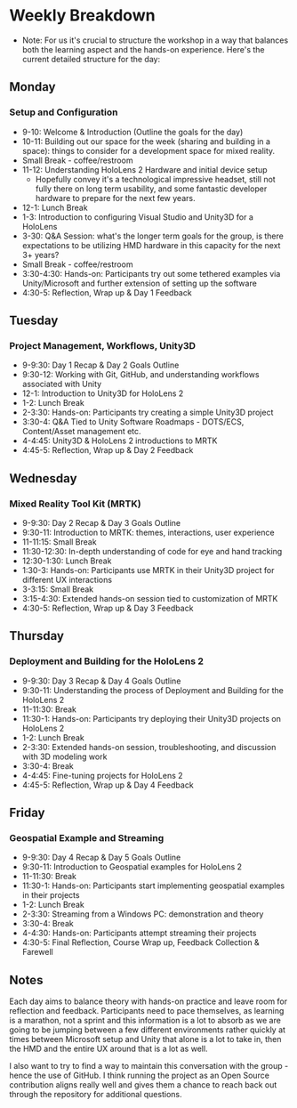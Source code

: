 # Weekly Breakdown

* Note: For us it's crucial to structure the workshop in a way that balances both the learning aspect and the hands-on experience. Here's the current detailed structure for the day:

## Monday

### Setup and Configuration

* 9-10: Welcome & Introduction (Outline the goals for the day)
* 10-11: Building out our space for the week (sharing and building in a space): things to consider for a development space for mixed reality.
* Small Break - coffee/restroom
* 11-12: Understanding HoloLens 2 Hardware and initial device setup
  * Hopefully convey it's a technological impressive headset, still not fully there on long term usability, and some fantastic developer hardware to prepare for the next few years.
* 12-1: Lunch Break
* 1-3: Introduction to configuring Visual Studio and Unity3D for a HoloLens
* 3-30: Q&A Session: what's the longer term goals for the group, is there expectations to be utilizing HMD hardware in this capacity for the next 3+ years?
* Small Break - coffee/restroom
* 3:30-4:30: Hands-on: Participants try out some tethered examples via Unity/Microsoft and further extension of setting up the software
* 4:30-5: Reflection, Wrap up & Day 1 Feedback

## Tuesday

### Project Management, Workflows, Unity3D

* 9-9:30: Day 1 Recap & Day 2 Goals Outline
* 9:30-12: Working with Git, GitHub, and understanding workflows associated with Unity
* 12-1: Introduction to Unity3D for HoloLens 2
* 1-2: Lunch Break
* 2-3:30: Hands-on: Participants try creating a simple Unity3D project
* 3:30-4: Q&A Tied to Unity Software Roadmaps - DOTS/ECS, Content/Asset management etc.
* 4-4:45: Unity3D & HoloLens 2 introductions to MRTK
* 4:45-5: Reflection, Wrap up & Day 2 Feedback

## Wednesday

### Mixed Reality Tool Kit (MRTK)

* 9-9:30: Day 2 Recap & Day 3 Goals Outline
* 9:30-11: Introduction to MRTK: themes, interactions, user experience
* 11-11:15: Small Break
* 11:30-12:30: In-depth understanding of code for eye and hand tracking
* 12:30-1:30: Lunch Break
* 1:30-3: Hands-on: Participants use MRTK in their Unity3D project for different UX interactions
* 3-3:15: Small Break
* 3:15-4:30: Extended hands-on session tied to customization of MRTK
* 4:30-5: Reflection, Wrap up & Day 3 Feedback

## Thursday

### Deployment and Building for the HoloLens 2

* 9-9:30: Day 3 Recap & Day 4 Goals Outline
* 9:30-11: Understanding the process of Deployment and Building for the HoloLens 2
* 11-11:30: Break
* 11:30-1: Hands-on: Participants try deploying their Unity3D projects on HoloLens 2
* 1-2: Lunch Break
* 2-3:30: Extended hands-on session, troubleshooting, and discussion with 3D modeling work
* 3:30-4: Break
* 4-4:45: Fine-tuning projects for HoloLens 2
* 4:45-5: Reflection, Wrap up & Day 4 Feedback

## Friday

### Geospatial Example and Streaming

* 9-9:30: Day 4 Recap & Day 5 Goals Outline
* 9:30-11: Introduction to Geospatial examples for HoloLens 2
* 11-11:30: Break
* 11:30-1: Hands-on: Participants start implementing geospatial examples in their projects
* 1-2: Lunch Break
* 2-3:30: Streaming from a Windows PC: demonstration and theory
* 3:30-4: Break
* 4-4:30: Hands-on: Participants attempt streaming their projects
* 4:30-5: Final Reflection, Course Wrap up, Feedback Collection & Farewell

## Notes

Each day aims to balance theory with hands-on practice and leave room for reflection and feedback. Participants need to pace themselves, as learning is a marathon, not a sprint and this information is a lot to absorb as we are going to be jumping between a few different environments rather quickly at times between Microsoft setup and Unity that alone is a lot to take in, then the HMD and the entire UX around that is a lot as well.

I also want to try to find a way to maintain this conversation with the group - hence the use of GitHub. I think running the project as an Open Source contribution aligns really well and gives them a chance to reach back out through the repository for additional questions.